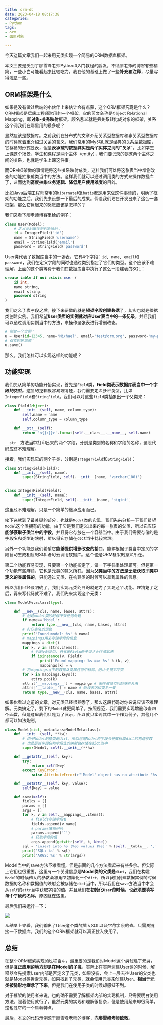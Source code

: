 ```yaml
---
title: orm-db
date: 2023-04-18 08:17:38
categories: 
- Python
tags:
- orm
- 面向对象

---
```


今天这篇文章我们一起来用元类实现一个简易的ORM数据库框架。



本文主要是受到了廖雪峰老师Python3入门教程的启发，不过廖老师的博客有些精简，一些小白可能看起来比较吃力。我在他的基础上做了一些**补充和注释**，尽量写得浅显一些。



## ORM框架是什么



如果是没有做过后端的小伙伴上来估计会有点蒙，这个ORM框架究竟是什么？ORM框架是后端工程师常用的一个框架，它的英文全称是Object Relational Mapping，即**对象-关系映射**框架。顾名思义就是把关系转化成对象的框架，关系这个词我们在哪里用的最多呢？



显然应该是数据库。之前我们在分布式的文章介绍关系型数据库和非关系型数据库的时候就着重介绍过关系的含义。我们常用的MySQL就是经典的关系型数据库，它存储的形式是表，但是**表承载的数据其实是两个实体之间的"关系"**。比如学生上课这个场景，学生和课程是两个主体（entity），我们要记录的是这两个主体之间的关系，也就是学生上课这件事。



而ORM框架做的事情是将这些关系映射成类，这样我们可以将这张表当中增删改查的功能抽象成类当中的方法。这样我们就可以通过调用类的方式来操作数据库了，从而达到**高度抽象业务逻辑、降低用户使用难度**的目的。



比如Java后端工程师常用的`hibernate`和`ibatis`都是用来做这件事情的，明确了框架的功能之后，我们先来设想一下最后的成果。假设我们现在开发出来了这么一套框架，那么它用起来的感觉应该是怎样的？



我们来看下廖老师博客里给的例子：



```python
class User(Model):
    # 定义类的属性到列的映射：
    id = IntegerField('id')
    name = StringField('username')
    email = StringField('email')
    password = StringField('password')
```



User类代表了数据库当中的一张表，它有4个字段：`id, name, email`和`password`，我们在定义字段的同时也通过类别指定了它们的类型。这个应该不难理解，上面的这个类等价于我们在数据库当中执行了这么一段建表的SQL：



```sql
create table if not exists user (
	id int,
    name string,
    email string,
    password string
)
```



我们定义了表字段之后，接下来要做的就是**根据字段创建数据**了，其实也就是根据类创建实例。我们希望**User类型的实例就对应User表当中的一条记录**，并且我们可以通过调用实例当中的方法，来操作这张表进行增删改查。



```python
# 创建一个实例：
u = User(id=12345, name='Michael', email='test@orm.org', password='my-pwd')
# 保存到数据库：
u.save()
```



那么，我们怎样可以实现这样的功能呢？



## 功能实现



我们先从简单的功能开始实现，首先是`Field`类，**Field类表示数据库表当中一个字段的类型**。这里的逻辑很容易理清楚，我们需要定义多种类型，比如`IntegerField`和`StringField`。我们可以对这些`field`类抽象出一个父类来：



```python
class Field(object):
    def __init__(self, name, column_type):
        self.name = name
        self.column_type = column_type
        
    def __str__(self):
        return '<{}:{}>'.format(self.__class__.__name__, self.name)
```



`__str__`方法当中打印出来的两个字段，分别是类别的名称和字段的名称，这段代码应该不难理解。



接着，我们实现它的两个子类，分别是`IntegerField`和`StringField`：



```python
class StringField(Field):
    def __init__(self, name):
        super(StringField, self).__init__(name, 'varchar(100)')
        
        
class IntegerField(Field):
    def __init__(self, name):
        super(IntegerField, self).__init__(name, 'bigint')
```



这里也不难理解，只是一个简单的继承应用而已。



接下来就到了最关键的部分，也就是`Model`类的实现。我们先来分析一下我们希望`Model`这个类拥有的功能，由于它是我们定义出来的每一张表的父类，所以它应该**能够获取子类当中的字段**，并且将它存放在一个容器当中。由于我们需要存储的是字段名和类型的映射，所以将它存储在`dict`当中比较合理。



另外一个功能是我们希望它**能够提供增删改查的接口**，能够根据子类当中定义的字段自动生成相应的SQL语句去调用数据库。这个也是ORM框架的意义所在。



第二个功能容易实现，只要第一个功能搞定了，做一下字符串处理即可。但是第一个功能有些麻烦，它也是元类的意义所在。因为**父类当中的方法是无法获取子类中定义的类属性的**，只能通过元类，在构建类的时候可以拿到属性的信息。



所以我们已经很明确了，我们实现元类的目的就是为了实现这个功能。理清楚了之后，再来写代码就不难了。我们先来实现这个元类：



```python
class ModelMetaclass(type):

    def __new__(cls, name, bases, attrs):
        # 创建model类的时候不做任何处理
        if name=='Model':
            return type.__new__(cls, name, bases, attrs)
        # 打印表名的信息
        print('Found model: %s' % name)
        # mappings用来存储字段的信息
        mappings = dict()
        for k, v in attrs.items():
            # 判断v的类型，只有是Field的子类才会存储起来
            if isinstance(v, Field):
                print('Found mapping: %s ==> %s' % (k, v))
                mappings[k] = v
        # 将mappings当中的数据从类属性当中移除，防止关键字冲突
        for k in mappings.keys():
            attrs.pop(k)
        attrs['__mappings__'] = mappings # 保存属性和列的映射关系
        attrs['__table__'] = name # 假设表名和类名一致
        return type.__new__(cls, name, bases, attrs)
```



如果你看过之前的文章，对元类已经很熟悉了，那么这段代码对你来说应该不难理解。元类搞定了，剩下的`Model`就更简单了。按照规范，我们需要实现增删改查四个函数，但是这里我们只是为了展示，所以就只实现其中一个作为例子，其他几个都可以如法炮制。



```python
class Model(dict, metaclass=ModelMetaclass):
    def __init__(self, **kw):
        # 由于Model的基类是dict，所以创造Model的字段会被解析成dict的构造参数
        # 也就是说字段名和字段值的映射会存储在dict当中
        super(Model, self).__init__(**kw)
        
    def __getattr__(self, key):
        try:
            return self[key]
        except KeyError:
            raise AttributeError(r"'Model' object has no attribute '%s'" % key)

    def __setattr__(self, key, value):
        self[key] = value

    def save(self):
        fields = []
        params = []
        args = []
        for k, v in self.__mappings__.items():
            # fields存储字段名
            fields.append(v.name)
            # params填充问号
            params.append('?')
            # 获取字段的值
            args.append(getattr(self, k, None))
        sql = 'insert into %s (%s) values (%s)' % (self.__table__, ','.join(fields), ','.join(params))
        print('SQL: %s' % sql)
        print('ARGS: %s' % str(args))
```



Model当中的save方法不难看懂，但是前面的几个方法看起来有些多余。但实际上它们也很重要，这里有一个关键信息是**Model类的父类是`dict`**，我们在构建`Model`的时候传入的参数会被用来初始化一个`dict`。所以我们创建数据实例的时候数据的名称和数据值的映射会被存储在`dict`当中，所以我们在`save`方法当中才会从`self`的`attr`当中获取字段的值。并且我们**在初始化`User`的时候，也必须要填写每个字段的名称**，原因就在这里。



最后我们来运行一下：



![](https://moutsea-blog.oss-cn-hangzhou.aliyuncs.com/007S8ZIlgy1gg0uhfmqhhj30jg03lq36.jpg)



从结果上来看，我们输出了User这个类的插入SQL以及它的字段的值。只需要链接一下数据库，我们的这个ORM框架就可以真正投入使用了。

## 总结



在整个ORM框架实现的过程当中，最重要的是我们对Model这个类创建了元类，但是**真正应用的地方却是在Model的子类**。实际上在实际创建User类的时候，解释器会先搜索User内部是否定义了元类，如果没有，会上一层去往User的父类也就是Model类搜索元类，如果找到了元类，就会使用元类来创建User。**相当于元类被隐形地继承了下来**，但是我们在使用子类的时候却感知不到。



对于框架的使用者来说，也的确不需要了解框架内部的实现机制，只需要明白使用方法，照着使用就行了。虽然元类的实现和理解很复杂，但是使用起来却很简单，这也是它的一个显著特点。



最后，本文的代码示例源于廖雪峰老师的博客，**向廖雪峰老师致敬**。